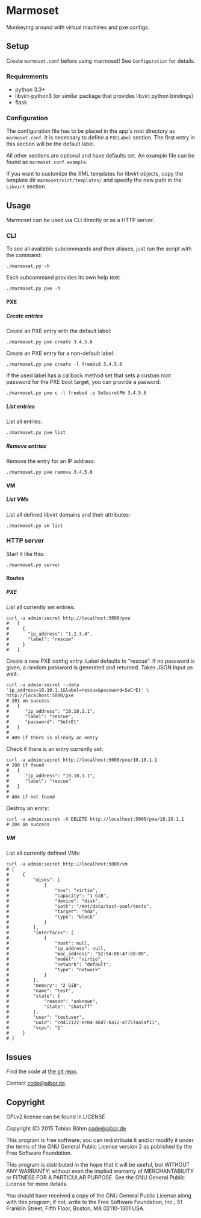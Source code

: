 # Marmoset

Monkeying around with virtual machines and pxe configs.



## Setup

Create `marmoset.conf` before using marmoset! See `Configuration` for details.


### Requirements

* python 3.3+
* libvirt-python3 (or similar package that provides libvirt python
  bindings)
* flask


### Configuration

The configuration file has to be placed in the app's root directory
as `marmoset.conf`. It is necessary to define a `PXELabel` section.
The first entry in this section will be the default label.

All other sections are optional and have defaults set.
An example file can be found as `marmoset.conf.example`.

If you want to customize the XML templates for libvirt objects, copy
the template dir `marmoset/virt/templates/` and specify the new path
in the `Libvirt` section.


## Usage

Marmoset can be used via CLI directly or as a HTTP server.


### CLI

To see all available subcommands and their aliases, just run the script
with the command:

    ./marmoset.py -h

Each subcommand provides its own help text:

    ./marmoset.py pxe -h


#### PXE

##### Create entries

Create an PXE entry with the default label:

    ./marmoset.py pxe create 3.4.5.6

Create an PXE entry for a non-default label:

    ./marmoset.py pxe create -l freebsd 3.4.5.6

If the used label has a callback method set that sets a custom root
password for the PXE boot target, you can provide a pasword: 

    ./marmoset.py pxe c -l freebsd -p SoSecretPW 3.4.5.6


##### List entries

List all entries:

    ./marmoset.py pxe list


##### Remove entries

Remove the entry for an IP address:

    ./marmoset.py pxe remove 3.4.5.6


#### VM

##### List VMs

List all defined libvirt domains and their attributes:

    ./marmoset.py vm list


### HTTP server

Start it like this:

    ./marmoset.py server


#### Routes

##### PXE

List all currently set entries:

    curl -u admin:secret http://localhost:5000/pxe
    #   [
    #     {
    #       "ip_address": "1.2.3.4",
    #       "label": "rescue"
    #     }
    #   ]
    
Create a new PXE config entry. Label defaults to "rescue". If no
password is given, a random password is generated and returned. Takes
JSON Input as well:

    curl -u admin:secret --data 'ip_address=10.10.1.1&label=rescue&password=SeCrEt' \
    http://localhost:5000/pxe
    # 201 on success
    #   {
    #      "ip_address": "10.10.1.1",
    #      "label": "rescue",
    #      "password": "SeCrEt"
    #   }
    #
    # 409 if there is already an entry

Check if there is an entry currently set:

    curl -u admin:secret http://localhost:5000/pxe/10.10.1.1
    # 200 if found
    #   {
    #      "ip_address": "10.10.1.1",
    #      "label": "rescue"
    #   }
    #
    # 404 if not found

Destroy an entry:

    curl -u admin:secret -X DELETE http://localhost:5000/pxe/10.10.1.1
    # 204 on success


##### VM

List all currently defined VMs:

    curl -u admin:secret http://localhost:5000/vm
    # [
    #     {
    #         "disks": [
    #             {
    #                 "bus": "virtio",
    #                 "capacity": "1 GiB",
    #                 "device": "disk",
    #                 "path": "/mnt/data/test-pool/testo",
    #                 "target": "hda",
    #                 "type": "block"
    #             }
    #         ],
    #         "interfaces": [
    #             {
    #                 "host": null,
    #                 "ip_address": null,
    #                 "mac_address": "52:54:00:47:b0:09",
    #                 "model": "virtio",
    #                 "network": "default",
    #                 "type": "network"
    #             }
    #         ],
    #         "memory": "2 GiB",
    #         "name": "test",
    #         "state": {
    #             "reason": "unknown",
    #             "state": "shutoff"
    #         },
    #         "user": "testuser",
    #         "uuid": "cd412122-ec04-46d7-ba12-a7757aa5af11",
    #         "vcpu": "1"
    #     }
    # ]



## Issues

Find the code at [the git repo](https://www.aibor.de/cgit/marmoset/).

Contact code@aibor.de.



## Copyright

GPLv2 license can be found in LICENSE

Copyright (C) 2015 Tobias Böhm code@aibor.de

This program is free software; you can redistribute it and/or modify it
under the terms of the GNU General Public License version 2 as
published by the Free Software Foundation.

This program is distributed in the hope that it will be useful, but
WITHOUT ANY WARRANTY; without even the implied warranty of
MERCHANTABILITY or FITNESS FOR A PARTICULAR PURPOSE. See the GNU General
Public License for more details.

You should have received a copy of the GNU General Public License along
with this program; if not, write to the Free Software Foundation, Inc.,
51 Franklin Street, Fifth Floor, Boston, MA 02110-1301 USA.

